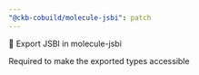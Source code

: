```yaml
---
"@ckb-cobuild/molecule-jsbi": patch
---
```


:bug: Export JSBI in molecule-jsbi

Required to make the exported types accessible
